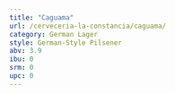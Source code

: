 ```yaml
---
title: "Caguama"
url: /cerveceria-la-constancia/caguama/
category: German Lager
style: German-Style Pilsener
abv: 3.9
ibu: 0
srm: 0
upc: 0
---
```


